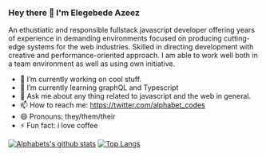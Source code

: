    ### Hey there 👋 I'm Elegebede Azeez
An ethustiatic and responsible fullstack javascript developer offering years of experience in demanding environments focused on producing cutting-edge systems for the web industries. Skilled in directing development with creative and performance-oriented approach. I am able to work well both in a team environment as well as using own initiative.

- 🔭 I’m currently working on cool stuff.
- 🌱 I’m currently learning graphQL and Typescript
- 💬 Ask me about any thing related to javascript and the web in general.
- 📫 How to reach me: https://twitter.com/alphabet_codes
- 😄 Pronouns: they/them/their
- ⚡ Fun fact: i love coffee



[![Alphabets's github stats](https://github-readme-stats.vercel.app/api?username=alphabet-codes&show_icons=true)](https://github.com/alphabet-codes/github-readme-stats)                                                                                        [![Top Langs](https://github-readme-stats.vercel.app/api/top-langs/?username=alphabet-codes&layout=compact)](https://github.com/alphabet-codes/github-readme-stats)
